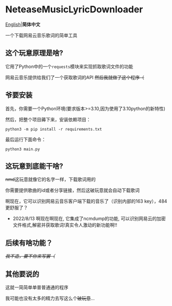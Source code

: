 # NeteaseMusicLyricDownloader
[English](https://github.com/1826013250/NeteaseMusicLyricDownloader)|**简体中文**

一个下载网易云音乐歌词的简单工具

## 这个玩意原理是啥?
它用了Python中的一个`requests`模块来实现抓取歌词文件的功能

网易云音乐提供给我们了一个获取歌词的API ~~然后我就做了这个程序（~~

## 爷要安装
首先，你需要一个Python环境(要求版本>=3.10,因为使用了3.10python的新特性)

然后，把整个项目薅下来，安装依赖项目：
```commandline
python3 -m pip install -r requirements.txt
```
最后运行下面命令：
```commandline
python3 main.py
```

## 这玩意到底能干啥?
~~nmd~~这玩意就像它的名字一样，下载歌词用的

你需要提供歌曲的id或者分享链接，然后这破玩意就会自动下载歌词

啊现在，它可以识别网易云音乐客户端下载的音乐了（识别内部的163 key），484更舒服了？

- 2022/8/13 啊现在啊现在, 它集成了ncmdump的功能, 可以识别网易云的加密文件格式,解密并获取歌词!真实令人激动的新功能啊!!

## 后续有啥功能？

_~~我不造，要不你来写罢（~~_

## 其他要说的

这就一简简单单普普通通的程序

我可能也没有太多的精力去写这么个~~破玩意~~...
